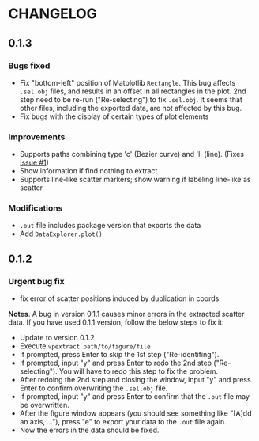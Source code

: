 # CHANGELOG

## 0.1.3
### Bugs fixed
- Fix "bottom-left" position of Matplotlib `Rectangle`. This bug affects `.sel.obj` files, and results in an offset in all rectangles in the plot. 2nd step need to be re-run ("Re-selecting") to fix `.sel.obj`. It seems that other files, including the exported data, are not affected by this bug.
- Fix bugs with the display of certain types of plot elements

### Improvements
- Supports paths combining type 'c' (Bezier curve) and 'l' (line). (Fixes [issue #1](https://github.com/ycwang-astro/vector-plot-extractor/issues/1))
- Show information if find nothing to extract
- Supports line-like scatter markers; show warning if labeling line-like as scatter

### Modifications
- `.out` file includes package version that exports the data
- Add `DataExplorer.plot()`

## 0.1.2
### Urgent bug fix
- fix error of scatter positions induced by duplication in coords

**Notes**. A bug in version 0.1.1 causes minor errors in the extracted scatter data. If you have used 0.1.1 version, follow the below steps to fix it:
- Update to version 0.1.2
- Execute `vpextract path/to/figure/file`
- If prompted, press Enter to skip the 1st step ("Re-identifing").
- If prompted, input "y" and press Enter to redo the 2nd step ("Re-selecting"). You will have to redo this step to fix the problem.
- After redoing the 2nd step and closing the window, input "y" and press Enter to confirm overwriting the `.sel.obj` file.
- If prompted, input "y" and press Enter to confirm that the `.out` file may be overwritten.
- After the figure window appears (you should see something like "\[A\]dd an axis, ..."), press "e" to export your data to the `.out` file again.
- Now the errors in the data should be fixed.
